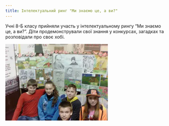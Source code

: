 ```yaml
---
title: Інтелектуальний ринг "Ми знаємо це, а ви?"
---
```


Учні 8-Б класу прийняли участь у інтелектуальному рингу “Ми знаємо це, а ви?”. Діти продемонстрували свої знання у конкурсах, загадках та розповідали про своє хобі.

![](1.webp)
